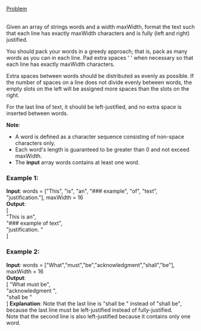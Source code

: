 [Problem](https://leetcode.com/problems/text-justification/description/?envType=study-plan-v2&envId=top-interview-150)<br/><br/>

Given an array of strings words and a width maxWidth, format the text such that each line has exactly maxWidth characters and is fully (left and right) justified.<br/>

You should pack your words in a greedy approach; that is, pack as many words as you can in each line. Pad extra spaces ' ' when necessary so that each line has exactly maxWidth characters.<br/>

Extra spaces between words should be distributed as evenly as possible. If the number of spaces on a line does not divide evenly between words, the empty slots on the left will be assigned more spaces than the slots on the right.<br/>

For the last line of text, it should be left-justified, and no extra space is inserted between words.<br/>

**Note**:<br/>

- A word is defined as a character sequence consisting of non-space characters only.
- Each word's length is guaranteed to be greater than 0 and not exceed maxWidth.
- The **input** array words contains at least one word.
 

### Example 1:

**Input**: words = ["This", "is", "an", "### example", "of", "text", "justification."], maxWidth = 16<br/>
**Output**:<br/>
[<br/>
   "This    is    an",<br/>
   "### example  of text",<br/>
   "justification.  "<br/>
]<br/>

### Example 2:

**Input**: words = ["What","must","be","acknowledgment","shall","be"], maxWidth = 16<br/>
**Output**:<br/>
[
  "What   must   be",<br/>
  "acknowledgment  ",<br/>
  "shall be        "<br/>
]
**Explanation**: Note that the last line is "shall be    " instead of "shall     be", because the last line must be left-justified instead of fully-justified.<br/>
Note that the second line is also left-justified because it contains only one word.<br/>